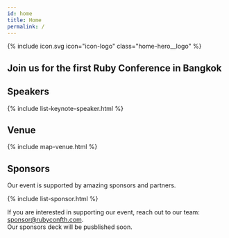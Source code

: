 ```yaml
---
id: home
title: Home
permalink: /
---
```


<section id="about" class="home-hero">
<div class="home-hero__brand">
{% include icon.svg icon="icon-logo" class="home-hero__logo" %}
</div>
<div class="home-hero__text">
<h1 class="home-hero__heading display-heading">Join us for the <strong>first</strong> Ruby Conference in Bangkok</h1>
</div>
</section>

<section id="speakers" class="home-speaker">
<h2>Speakers</h2>
{% include list-keynote-speaker.html %}
</section>

<section id="venue" class="home-venue">
<h2>Venue</h2>
{% include map-venue.html %}
</section>

<section id="sponsors" class="home-sponsor">
<h2>Sponsors</h2>
<p>Our event is supported by amazing sponsors and partners.</p>
{% include list-sponsor.html %}
<p>If you are interested in supporting our event, reach out to our team: <a href="sponsor@rubyconfth.com">sponsor@rubyconfth.com</a>. <br />Our sponsors deck will be pusblished soon.</p>
</section>